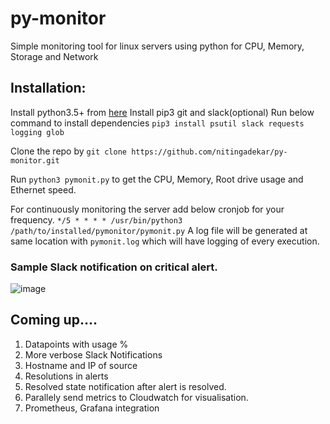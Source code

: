 # py-monitor
Simple monitoring tool for linux servers using python for CPU, Memory, Storage and Network
## Installation:
Install python3.5+ from [here](https://www.python.org/downloads/)
Install pip3 git and slack(optional)
Run below command to install dependencies
`pip3 install psutil slack requests logging glob`

Clone the repo by `git clone https://github.com/nitingadekar/py-monitor.git`

Run `python3 pymonit.py` to get the CPU, Memory, Root drive usage and Ethernet speed. 

For continuously monitoring the server add below cronjob for your frequency.
`*/5 * * * * /usr/bin/python3 /path/to/installed/pymonitor/pymonit.py`
A log file will be generated at same location with `pymonit.log` which will have logging of every execution.

### Sample Slack notification on critical alert. 
![image](https://user-images.githubusercontent.com/28653452/70719439-021b8500-1d18-11ea-8488-a98d14b5c009.png)




## Coming up....
1. Datapoints with usage %
2. More verbose Slack Notifications
3. Hostname and IP of source
4. Resolutions in alerts
5. Resolved state notification after alert is resolved. 
6. Parallely send metrics to Cloudwatch for visualisation. 
7. Prometheus, Grafana integration


 
